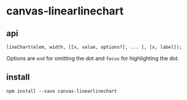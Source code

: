 # canvas-linearlinechart

## api

    lineChart(elem, width, [[x, value, options?], ... ], [x, label]);

Options are `end` for omitting the dot and `focus` for highlighting the dot.

## install

    npm install --save canvas-linearlinechart
